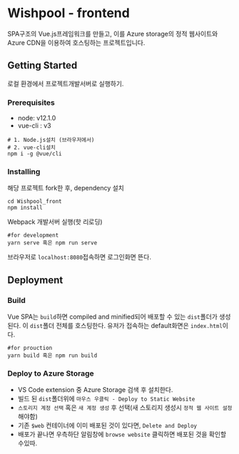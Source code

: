# Wishpool - frontend

SPA구조의 Vue.js프레임워크를 만들고, 이를 Azure storage의 정적 웹사이트와 Azure CDN을 이용하여 호스팅하는 프로젝트입니다.

## Getting Started

로컬 환경에서 프로젝트개발서버로 실행하기.

### Prerequisites

* node: v12.1.0
* vue-cli : v3

```
# 1. Node.js설치 (브라우저에서)
# 2. vue-cli설치
npm i -g @vue/cli
```

### Installing

해당 프로젝트 fork한 후, dependency 설치

```
cd Wishpool_front
npm install
```
Webpack 개발서버 실행(핫 리로딩)

```
#for development
yarn serve 혹은 npm run serve
```
브라우저로 ```localhost:8080```접속하면 로그인화면 뜬다.

## Deployment

### Build
Vue SPA는 ```build```하면 compiled and minified되어 배포할 수 있는  ```dist```폴더가 생성된다.
이 ```dist```폴더 전체를 호스팅한다. 유저가 접속하는 default화면은 ```index.html```이다.

```
#for prouction
yarn build 혹은 npm run build
```
### Deploy to Azure Storage
* VS Code extension 중 Azure Storage 검색 후 설치한다.
* 빌드 된 ```dist```폴더위에 ```마우스 우클릭 - Deploy to Static Website```
* ```스토리지 계정 선택``` 혹은 ```새 계정 생성``` 후 선택(새 스토리지 생성시 ```정적 웹 사이트 설정```해야함)
* 기존 ```$web``` 컨테이너에 이미 배포된 것이 있다면, ```Delete and Deploy```
* 배포가 끝나면 우측하단 알림창에 ```browse website``` 클릭하면 배포된 것을 확인할 수있따.

